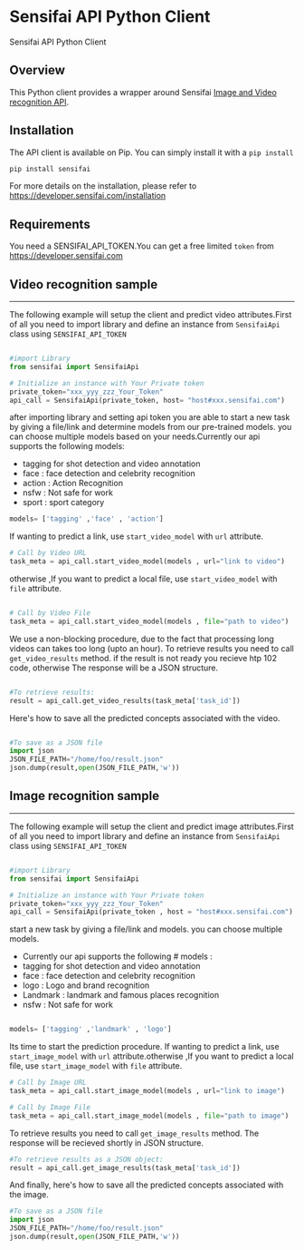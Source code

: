 Sensifai API Python Client
====================

Sensifai API Python Client

Overview
---------------------
This Python client provides a wrapper around Sensifai <a href="https://developer.sensifai.com"> Image and Video recognition API</a>.


Installation
---------------------
The API client is available on Pip. You can simply install it with a `pip install`
```sh
pip install sensifai 
```

For more details on the installation, please refer to https://developer.sensifai.com/installation

Requirements
---------------------
You need a SENSIFAI_API_TOKEN.You can get a free limited `token` from https://developer.sensifai.com




## Video recognition sample
---------------------
The following example will setup the client and predict video attributes.First of all you need to import library and define an instance from `SensifaiApi` class using `SENSIFAI_API_TOKEN`

```python

#import Library
from sensifai import SensifaiApi

# Initialize an instance with Your Private token
private_token="xxx_yyy_zzz_Your_Token"
api_call = SensifaiApi(private_token, host= "host#xxx.sensifai.com")
```
after importing library and setting api token you are able to start a new task by giving a file/link and determine models from our pre-trained models. you can choose multiple models based on your needs.Currently our api supports the following models: 

+ tagging  for shot detection and video annotation 
+ face : face detection and celebrity recognition
+ action : Action Recognition
+ nsfw : Not safe for work 
+ sport : sport category

```python
models= ['tagging' ,'face' , 'action']
```
If wanting to predict a link, use `start_video_model` with  `url` attribute.
```python
# Call by Video URL
task_meta = api_call.start_video_model(models , url="link to video")
```

otherwise ,If you want to predict a local file, use `start_video_model` with  `file` attribute.
```python

# Call by Video File
task_meta = api_call.start_video_model(models , file="path to video")
```
We use a non-blocking procedure, due to the fact that processing long videos can takes too long (upto an hour).  To retrieve results you need to call `get_video_results` method. if the result is not ready you recieve htp 102 code, otherwise The response will be a JSON structure.
```python

#To retrieve results:
result = api_call.get_video_results(task_meta['task_id'])
```
Here's how to save all the predicted concepts associated with the video.

```python

#To save as a JSON file
import json
JSON_FILE_PATH="/home/foo/result.json"
json.dump(result,open(JSON_FILE_PATH,'w'))

```
## Image recognition sample
---------------------

The following example will setup the client and predict image attributes.First of all you need to import library and define an instance from `SensifaiApi` class using `SENSIFAI_API_TOKEN`

```python

#import Library
from sensifai import SensifaiApi

# Initialize an instance with Your Private token
private_token="xxx_yyy_zzz_Your_Token"
api_call = SensifaiApi(private_token , host = "host#xxx.sensifai.com")
```

start a new task by giving a file/link and models. you can choose multiple models.

+ Currently our api supports the following # models : 
+ tagging  for shot detection and video annotation 
+ face : face detection and celebrity recognition
+ logo : Logo and brand recognition
+ Landmark : landmark and famous places recognition
+ nsfw : Not safe for work 

```python

models= ['tagging' ,'landmark' , 'logo']
```
Its time to start the prediction procedure. If wanting to predict a link, use `start_image_model` with  `url` attribute.otherwise ,If you want to predict a local file, use `start_image_model` with  `file` attribute.


```python
# Call by Image URL
task_meta = api_call.start_image_model(models , url="link to image")

# Call by Image File
task_meta = api_call.start_image_model(models , file="path to image")
```
To retrieve results you need to call `get_image_results` method. The response will be  recieved shortly in JSON structure.
```python
#To retrieve results as a JSON object:
result = api_call.get_image_results(task_meta['task_id']) 
```
And finally, here's how to save all the predicted concepts associated with the image.
```python
#To save as a JSON file
import json
JSON_FILE_PATH="/home/foo/result.json"
json.dump(result,open(JSON_FILE_PATH,'w'))

```

